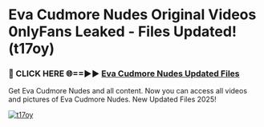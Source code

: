 # Eva Cudmore Nudes Original Videos 0nlyFans Leaked - Files Updated! (t17oy)

<h3>🔴 CLICK HERE 🌐==►► <a href="https://tinyurl.com/5h6xmrr3" rel="nofollow">Eva Cudmore Nudes Updated Files</a></h3>

Get Eva Cudmore Nudes and all content. Now you can access all videos and pictures of Eva Cudmore Nudes. New Updated Files 2025!

[![t17oy](https://i.imgur.com/KVD873Z.gif)](https://tinyurl.com/5h6xmrr3)
